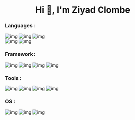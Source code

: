 <h1 align="center">Hi 👋, I'm Ziyad Clombe</h1>

<h3 align="left">Languages :</h3>

![img](https://img.shields.io/badge/HTML5-E34F26?style=for-the-badge&logo=html5&logoColor=white)
![img](https://img.shields.io/badge/CSS3-1572B6?style=for-the-badge&logo=css3&logoColor=white)
![img](https://img.shields.io/badge/JavaScript-F7DF1E?style=for-the-badge&logo=JavaScript&logoColor=white)
\
![img](https://img.shields.io/badge/MySQL-00000F?style=for-the-badge&logo=mysql&logoColor=white)
![img](https://img.shields.io/badge/PHP-777BB4?style=for-the-badge&logo=php&logoColor=white)

<h3 align="left">Framework :</h3>

![img](https://img.shields.io/badge/Sass-CC6699?style=for-the-badge&logo=sass&logoColor=white)
![img](https://img.shields.io/badge/Tailwind_CSS-38B2AC?style=for-the-badge&logo=tailwind-css&logoColor=white)
![img](https://img.shields.io/badge/Tailwind%20CSS-%2338B2AC.svg?logo=tailwind-css&logoColor=white)
![img](https://img.shields.io/badge/React-%2320232a.svg?logo=react&logoColor=%2361DAFB)


<h3 align="left">Tools :</h3>

![img](https://img.shields.io/badge/Visual_Studio_Code-0078D4?style=for-the-badge&logo=visual%20studio%20code&logoColor=white)
![img](https://img.shields.io/badge/-PHPStorm-181717?style=for-the-badge&logo=phpstorm&logoColor=white)
![img](https://img.shields.io/badge/Slack-4A154B?style=for-the-badge&logo=slack&logoColor=white)
![img](https://img.shields.io/badge/Notion-000000?style=for-the-badge&logo=notion&logoColor=white)



<h3 align="left">OS :</h3>

![img](https://img.shields.io/badge/mac%20os-000000?style=for-the-badge&logo=apple&logoColor=white)
![img](https://img.shields.io/badge/iOS-000000?style=for-the-badge&logo=ios&logoColor=white)
![img](https://img.shields.io/badge/Windows-0078D6?style=for-the-badge&logo=windows&logoColor=white)
